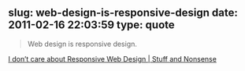 slug: web-design-is-responsive-design
date: 2011-02-16 22:03:59
type: quote
---

> Web design is responsive design.

[I don’t care about Responsive Web Design | Stuff and Nonsense](http://stuffandnonsense.co.uk/blog/about/i_dont_care_about_responsive_web_design/)
